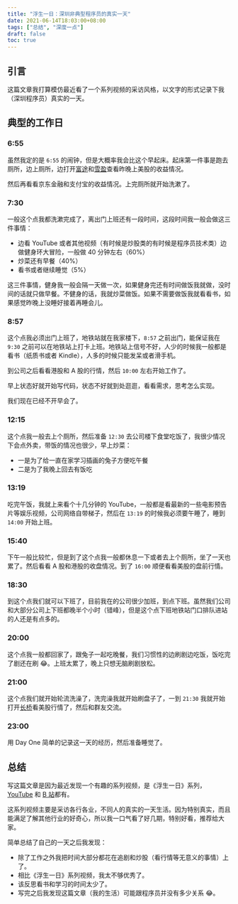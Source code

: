 ```yaml
---
title: "浮生一日：深圳非典型程序员的真实一天"
date: 2021-06-14T18:03:00+08:00
tags: ["总结", "深度一点"] 
draft: false
toc: true
---
```


## 引言

这篇文章我打算模仿最近看了一个系列视频的采访风格，以文字的形式记录下我（深圳程序员）真实的一天。

## 典型的工作日

### 6:55

虽然我定的是 `6:55` 的闹钟，但是大概率我会比这个早起床。起床第一件事是跑去厕所，边上厕所，边打开[富途](https://link.3li3.com/futu)和[雪盈](https://link.3li3.com/xueying)查看昨晚上美股的收益情况。

然后再看看京东金融和支付宝的收益情况。上完厕所就开始洗漱了。

<!--more-->

### 7:30

一般这个点我都洗漱完成了，离出门上班还有一段时间，这段时间我一般会做这三件事情：

- 边看 YouTube 或者其他视频（有时候是炒股类的有时候是程序员技术类）边做健身环大冒险，一般做 40 分钟左右（60%）
- 炒菜还有早餐（40%）
- 看书或者继续睡觉（5%）

这三件事情，健身我一般会隔一天做一次，如果健身完还有时间做饭我就做，没时间的话就只做早餐。不健身的话，我就炒菜做饭。如果不需要做饭我就看看书，如果感觉昨晚上没睡好接着再睡会儿。

### 8:57

这个点我必须出门上班了，地铁站就在我家楼下，`8:57` 之前出门，能保证我在 `9:30` 之前可以在地铁站上打卡上班。地铁站上信号不好，人少的时候我一般都是看书（纸质书或者 Kindle），人多的时候只能发呆或者滑手机。

到公司之后看看港股和 A 股的行情，然后 `10:00` 左右开始工作了。

早上状态好就开始写代码，状态不好就到处逛逛，看看需求，思考怎么实现。

我们现在已经不开早会了。

### 12:15

这个点我一般去上个厕所，然后准备 `12:30` 去公司楼下食堂吃饭了，我很少情况下会点外卖，带饭的情况也很少，早上炒菜：

- 一是为了给一直在家学习插画的兔子方便吃午餐
- 二是为了我晚上回去有饭吃

### 13:19

吃完午饭，我就上来看个十几分钟的 YouTube，一般都是看最新的一些电影预告片等娱乐视频，公司网络自带梯子，然后在 `13:19` 的时候我必须要午睡了，睡到 `14:00` 开始上班。

### 15:40

下午一般比较忙，但是到了这个点我一般都休息一下或者去上个厕所，坐了一天也累了。然后看看 A 股和港股的收盘情况。到了 `16:00` 顺便看看美股的盘前行情。

### 18:30

到这个点我们就可以下班了，目前我在的公司很少加班，到点下班。虽然我们公司和大部分公司上下班都晚半个小时（错峰），但是这个点下班地铁站门口排队进站的人还是有点多的。

### 20:00

这个点我一般都回家了，跟兔子一起吃晚餐，我们习惯性的边刷剧边吃饭，饭吃完了剧还在刷 😂。上班太累了，晚上只想无脑刷剧放松。

### 21:00

这个点我们就开始轮流洗澡了，洗完澡我就开始刷盘子了，一到 `21:30` 我就开始打开[长桥](https://link.3li3.com/qiao)看美股行情了，然后和群友交流。

### 23:00

用 Day One 简单的记录这一天的经历，然后准备睡觉了。

## 总结

写这篇文章是因为最近发现一个有趣的系列视频，是《浮生一日》系列，[YouTube](https://www.youtube.com/channel/UCIs3-LcOCdpiGve6yu1-Fug) 和 [B 站](https://space.bilibili.com/110930331)都有。

这系列视频主要是采访各行各业，不同人的真实的一天生活。因为特别真实，而且能满足了解其他行业的好奇心，所以我一口气看了好几期，特别好看，推荐给大家。

简单总结了自己的一天之后我发现：

- 除了工作之外我把时间大部分都花在追剧和炒股（看行情等无意义的事情）上了。
- 相比《浮生一日》系列视频，我太不够优秀了。
- 该反思看书和学习的时间太少了。
- 写完之后我发现这篇文章（我的生活）可能跟程序员并没有多少关系 😂。

